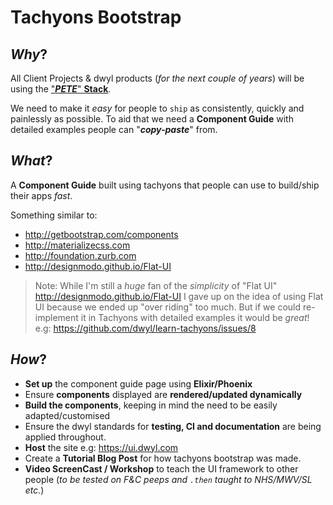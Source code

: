 # Tachyons Bootstrap

## _Why_?

All Client Projects & dwyl products (_for the next couple of years_) will be using the ["***PETE***" **Stack**](https://github.com/dwyl/technology-stack/#the-pete-stack).

We need to make it _easy_ for people to `ship` as consistently, quickly and painlessly as possible. To aid that we need a **Component Guide** with detailed examples people can "***copy-paste***" from.

## _What_?

A **Component Guide** built using tachyons that people can use to build/ship their apps _fast_.

Something similar to:
+ http://getbootstrap.com/components
+ http://materializecss.com
+ http://foundation.zurb.com
+ http://designmodo.github.io/Flat-UI

> Note: While I'm still a _huge_ fan of the _simplicity_ of "Flat UI" http://designmodo.github.io/Flat-UI I gave up on the idea of using Flat UI because we ended up "over riding" too much. But if we could re-implement it in Tachyons with detailed examples it would be _great_! e.g: https://github.com/dwyl/learn-tachyons/issues/8

## _How_?

+ **Set up** the component guide page using **Elixir/Phoenix**
+ Ensure **components** displayed are **rendered/updated dynamically**
+ **Build the components**, keeping in mind the need to be easily adapted/customised
+ Ensure the dwyl standards for **testing, CI and documentation** are being applied throughout.
+ **Host** the site e.g: https://ui.dwyl.com
+ Create a **Tutorial Blog Post** for how tachyons bootstrap was made.
+ **Video ScreenCast / Workshop** to teach the UI framework to other people (_to be tested on F&C peeps and `.then` taught to NHS/MWV/SL etc._)
